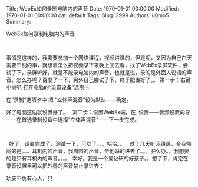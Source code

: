 Title: WebEx如何录制电脑内的声音
Date: 1970-01-01 00:00:00
Modified: 1970-01-01 00:00:00
cat: default
Tags: 
Slug: 3999
Authors: u0mo5 
Summary: 

WebEx如何录制电脑内的声音
 



 


事情是这样的，我需要参加一个网络课程，视频讲课的，但是呢，又因为自己白天需要干别的事，就想着怎么把视频录下来晚上回去看，找了WebEx录屏软件，尝试了下，录屏听好，就是不能录电脑内的声音，也就是说，录的是外面人说话的声音，怎么办呢？百度了一下，另外自己尝试了下，终于配置好了。。
第一步：右键 小喇叭 打开电脑的“录音设备”选项卡

在“录制”选项卡中 把 “立体声混音”设为默认——确定。

好了电脑这边就设置好了。
 
第二步：设置WebEx端，在  设置——音频设置向导——在首选录制设备中选择“立体声混音”——下一步完成。

 

 
好了，设置完成了，测试一下，可以了。。。哈哈。。
 
过了几天听网络课，令我郁闷的是。。。耳机内的声音，我周围的声音，全他妈的进去了。。。肿么办。。我想要的是只有耳机内的声音。。。。
幸好，我是一个爱钻研的好孩子。。想了下，肯定在录音设置里可以把外界的声音禁止录进去：

功夫不负有心人，只



